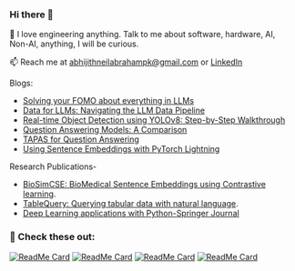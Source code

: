 ### Hi there 👋
<!--
![](https://media.tenor.com/images/76ddd52c083db7ed839874e3e28a8119/tenor.gif)
-->

🔭 I love engineering anything. Talk to me about software, hardware, AI, Non-AI, anything, I will be curious.

   
📫 Reach me at abhijithneilabrahampk@gmail.com or [LinkedIn](https://www.linkedin.com/in/abhijith-neil-abraham-765165141/. )    

    

Blogs:
- [Solving your FOMO about everything in LLMs](https://medium.com/@abhijithneilabraham/solving-your-fomo-about-everything-in-llms-28c93b6b949a)
- [Data for LLMs: Navigating the LLM Data Pipeline](https://medium.com/@abhijithneilabraham/data-for-llms-navigating-the-llm-data-pipeline-23a449993782)
- [Real-time Object Detection using YOLOv8: Step-by-Step Walkthrough](https://www.e2enetworks.com/blog/real-time-object-detection-using-yolov8-step-by-step-walkthrough)
- [Question Answering Models: A Comparison](https://blog.paperspace.com/question-answering-models-a-comparison/)
- [TAPAS for Question Answering](https://blog.paperspace.com/tapas-question-answering/)
- [Using Sentence Embeddings with PyTorch Lightning](https://blog.paperspace.com/sentence-embeddings-pytorch-lightning/)


Research Publications-   
- [BioSimCSE: BioMedical Sentence Embeddings using Contrastive learning](https://aclanthology.org/2022.louhi-1.10/).  
- [TableQuery: Querying tabular data with natural language](https://arxiv.org/abs/2202.00454).    
- [Deep Learning applications with Python-Springer Journal](https://link.springer.com/chapter/10.1007%2F978-3-030-66519-7_2)



<!--
**abhijithneilabraham/abhijithneilabraham** is a ✨ _special_ ✨ repository because its `README.md` (this file) appears on your GitHub profile.

To know how I iterated my career, check out my [AI roadmap](https://app.reallyconfused.co/roadmap?roadmap=141) ! 

A fun side project: https://aipuzzler.web.app/
Here are some ideas to get you started:

- 🔭 I’m currently working on ...
- 🌱 I’m currently learning ...
- 👯 I’m looking to collaborate on ...
- 🤔 I’m looking for help with ...
- 💬 Ask me about ...
- 📫 How to reach me: ...
- 😄 Pronouns: ...
- ⚡ Fun fact: ...
-->



###  👋 Check these out:
[![ReadMe Card](https://github-readme-stats.vercel.app/api/pin/?username=kindsmiles&repo=pyvigate)](https://github.com/vitalops/datatune)
[![ReadMe Card](https://github-readme-stats.vercel.app/api/pin/?username=autonomio&repo=jako)](https://github.com/autonomio/jako)
[![ReadMe Card](https://github-readme-stats.vercel.app/api/pin/?username=nfflow&repo=pubmedflow)](https://github.com/nfflow/pubmedflow) 
[![ReadMe Card](https://github-readme-stats.vercel.app/api/pin/?username=nfflow&repo=redditflow)](https://github.com/nfflow/redditflow) 
